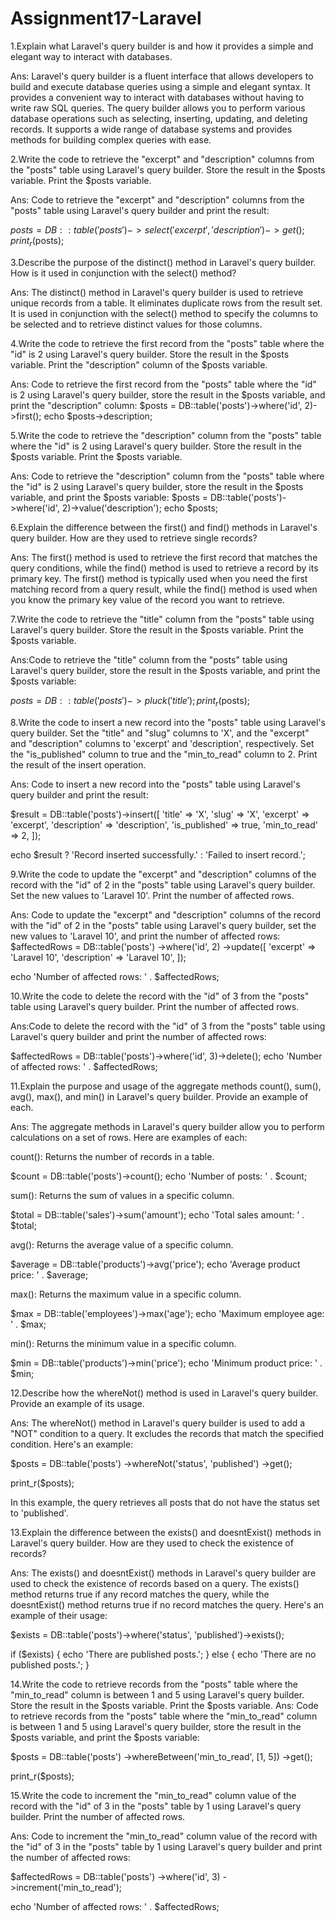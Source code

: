 # Assignment17-Laravel
1.Explain what Laravel's query builder is and how it provides a simple and elegant way to interact with databases.

Ans: Laravel's query builder is a fluent interface that allows developers to build and execute database queries using a simple and elegant syntax. It provides a convenient way to interact with databases without having to write raw SQL queries. The query builder allows you to perform various database operations such as selecting, inserting, updating, and deleting records. It supports a wide range of database systems and provides methods for building complex queries with ease.
 


2.Write the code to retrieve the "excerpt" and "description" columns from the "posts" table using Laravel's query builder. Store the result in the $posts variable. Print the $posts variable.

Ans: Code to retrieve the "excerpt" and "description" columns from the "posts" table using Laravel's query builder and print the result:

$posts = DB::table('posts')->select('excerpt', 'description')->get();
print_r($posts);


3.Describe the purpose of the distinct() method in Laravel's query builder. How is it used in conjunction with the select() method?

Ans: The distinct() method in Laravel's query builder is used to retrieve unique records from a table. It eliminates duplicate rows from the result set. It is used in conjunction with the select() method to specify the columns to be selected and to retrieve distinct values for those columns.



4.Write the code to retrieve the first record from the "posts" table where the "id" is 2 using Laravel's query builder. Store the result in the $posts variable. Print the "description" column of the $posts variable.

Ans: Code to retrieve the first record from the "posts" table where the "id" is 2 using Laravel's query builder, store the result in the $posts variable, and print the "description" column:
$posts = DB::table('posts')->where('id', 2)->first();
echo $posts->description;


5.Write the code to retrieve the "description" column from the "posts" table where the "id" is 2 using Laravel's query builder. Store the result in the $posts variable. Print the $posts variable.

Ans: Code to retrieve the "description" column from the "posts" table where the "id" is 2 using Laravel's query builder, store the result in the $posts variable, and print the $posts variable:
$posts = DB::table('posts')->where('id', 2)->value('description');
echo $posts;



6.Explain the difference between the first() and find() methods in Laravel's query builder. How are they used to retrieve single records?

Ans: The first() method is used to retrieve the first record that matches the query conditions, while the find() method is used to retrieve a record by its primary key. The first() method is typically used when you need the first matching record from a query result, while the find() method is used when you know the primary key value of the record you want to retrieve.


7.Write the code to retrieve the "title" column from the "posts" table using Laravel's query builder. Store the result in the $posts variable. Print the $posts variable.

Ans:Code to retrieve the "title" column from the "posts" table using Laravel's query builder, store the result in the $posts variable, and print the $posts variable:

$posts = DB::table('posts')->pluck('title');
print_r($posts);

8.Write the code to insert a new record into the "posts" table using Laravel's query builder. Set the "title" and "slug" columns to 'X', and the "excerpt" and "description" columns to 'excerpt' and 'description', respectively. Set the "is_published" column to true and the "min_to_read" column to 2. Print the result of the insert operation.

Ans: Code to insert a new record into the "posts" table using Laravel's query builder and print the result:

$result = DB::table('posts')->insert([
    'title' => 'X',
    'slug' => 'X',
    'excerpt' => 'excerpt',
    'description' => 'description',
    'is_published' => true,
    'min_to_read' => 2,
]);

echo $result ? 'Record inserted successfully.' : 'Failed to insert record.';


9.Write the code to update the "excerpt" and "description" columns of the record with the "id" of 2 in the "posts" table using Laravel's query builder. Set the new values to 'Laravel 10'. Print the number of affected rows.

Ans: Code to update the "excerpt" and "description" columns of the record with the "id" of 2 in the "posts" table using Laravel's query builder, set the new values to 'Laravel 10', and print the number of affected rows:
$affectedRows = DB::table('posts')
    ->where('id', 2)
    ->update([
        'excerpt' => 'Laravel 10',
        'description' => 'Laravel 10',
    ]);

echo 'Number of affected rows: ' . $affectedRows;


10.Write the code to delete the record with the "id" of 3 from the "posts" table using Laravel's query builder. Print the number of affected rows.

Ans:Code to delete the record with the "id" of 3 from the "posts" table using Laravel's query builder and print the number of affected rows:

 $affectedRows = DB::table('posts')->where('id', 3)->delete();
echo 'Number of affected rows: ' . $affectedRows;


11.Explain the purpose and usage of the aggregate methods count(), sum(), avg(), max(), and min() in Laravel's query builder. Provide an example of each.

Ans: The aggregate methods in Laravel's query builder allow you to perform calculations on a set of rows. Here are examples of each:

count(): Returns the number of records in a table.

 $count = DB::table('posts')->count();
echo 'Number of posts: ' . $count;

sum(): Returns the sum of values in a specific column.

$total = DB::table('sales')->sum('amount');
echo 'Total sales amount: ' . $total;

avg(): Returns the average value of a specific column.

$average = DB::table('products')->avg('price');
echo 'Average product price: ' . $average;

max(): Returns the maximum value in a specific column.

$max = DB::table('employees')->max('age');
echo 'Maximum employee age: ' . $max;

min(): Returns the minimum value in a specific column.

$min = DB::table('products')->min('price');
echo 'Minimum product price: ' . $min;


12.Describe how the whereNot() method is used in Laravel's query builder. Provide an example of its usage.

Ans: The whereNot() method in Laravel's query builder is used to add a "NOT" condition to a query. It excludes the records that match the specified condition. Here's an example:

$posts = DB::table('posts')
    ->whereNot('status', 'published')
    ->get();

print_r($posts);

In this example, the query retrieves all posts that do not have the status set to 'published'.


13.Explain the difference between the exists() and doesntExist() methods in Laravel's query builder. How are they used to check the existence of records?

Ans: The exists() and doesntExist() methods in Laravel's query builder are used to check the existence of records based on a query. The exists() method returns true if any record matches the query, while the doesntExist() method returns true if no record matches the query. Here's an example of their usage:

 $exists = DB::table('posts')->where('status', 'published')->exists();

if ($exists) {
    echo 'There are published posts.';
} else {
    echo 'There are no published posts.';
}



14.Write the code to retrieve records from the "posts" table where the "min_to_read" column is between 1 and 5 using Laravel's query builder. Store the result in the $posts variable. Print the $posts variable.
Ans: Code to retrieve records from the "posts" table where the "min_to_read" column is between 1 and 5 using Laravel's query builder, store the result in the $posts variable, and print the $posts variable:

$posts = DB::table('posts')
    ->whereBetween('min_to_read', [1, 5])
    ->get();

print_r($posts);


15.Write the code to increment the "min_to_read" column value of the record with the "id" of 3 in the "posts" table by 1 using Laravel's query builder. Print the number of affected rows.

Ans: Code to increment the "min_to_read" column value of the record with the "id" of 3 in the "posts" table by 1 using Laravel's query builder and print the number of affected rows:

$affectedRows = DB::table('posts')
    ->where('id', 3)
    ->increment('min_to_read');

echo 'Number of affected rows: ' . $affectedRows;


